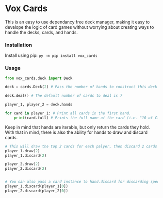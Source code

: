# Vox Cards
This is an easy to use dependancy free deck manager, making it easy to develope the logic of
card games without worrying about creating ways to handle the decks, cards, and hands.

### Installation
Install using pip:
`py -m pip install vox_cards`

### Usage
```Python
from vox_cards.deck import Deck

deck = cards.Deck(2) # Pass the number of hands to construct this deck with.

deck.deal() # The default number of cards to deal is 7

player_1, player_2 = deck.hands

for card in player_1: # Print all cards in the first hand.
    print(card.full) # Prints the full name of the card (i.e. "10 of Clubs").
```
Keep in mind that hands are iterable, but only return the cards they hold.
With that in mind, there is also the ability for hands to draw and discard cards.
```Python
# This will draw the top 2 cards for each palyer, then discard 2 cards at random.
player_1.draw(2)
player_1.discard(2)

player_2.draw(2)
player_2.discard(2)


# You can also pass a card instance to hand.discard for discarding specific card(s).
player_1.discard(player_1[0])
player_2.discard(player_2[0])
```